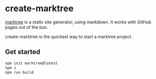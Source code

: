 # create-marktree
[marktree](https://github.com/magnetenstad/marktree) is a static site generator, using markdown. It works with GitHub pages out of the box.

create-marktree is the quickest way to start a marktree project.

## Get started
```sh
npm init marktree@latest
npm i
npm run build
```
